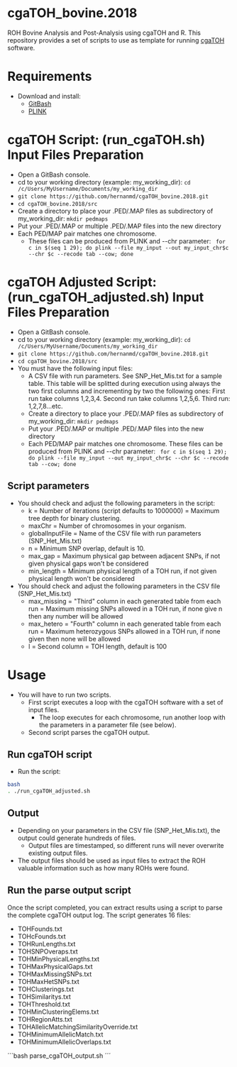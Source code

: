 # cgaTOH_bovine.2018

ROH Bovine Analysis and Post-Analysis using cgaTOH and R. This repository provides a set of scripts to use as template for running [cgaTOH](https://digitalcommons.kent.edu/cgi/viewcontent.cgi?referer=https://duckduckgo.com/&httpsredir=1&article=1013&context=cspubs) software.

# Requirements

  - Download and install:
    - [GitBash](http://www.techoism.com/how-to-install-git-bash-on-windows/)
    - [PLINK](https://www.youtube.com/watch?v=I62fp9HB0kg&feature=youtu.be)

# cgaTOH Script: (run_cgaTOH.sh) Input Files Preparation

  - Open a GitBash console.
  - cd to your working directory (example: my_working_dir): ``` cd /c/Users/MyUsername/Documents/my_working_dir ```
  - ``` git clone https://github.com/hernanmd/cgaTOH_bovine.2018.git ```
  - ``` cd cgaTOH_bovine.2018/src ```
  - Create a directory to place your .PED/.MAP files as subdirectory of my_working_dir: ``` mkdir pedmaps ``` 
  - Put your .PED/.MAP or multiple .PED/.MAP files into the new directory
  - Each PED/MAP pair matches one chromosome. 
    - These files can be produced from PLINK and --chr parameter: ``` for c in $(seq 1 29); do plink --file my_input --out my_input_chr$c --chr $c --recode tab --cow; done```
	
# cgaTOH Adjusted Script: (run_cgaTOH_adjusted.sh) Input Files Preparation

  - Open a GitBash console.
  - cd to your working directory (example: my_working_dir): ``` cd /c/Users/MyUsername/Documents/my_working_dir ```
  - ``` git clone https://github.com/hernanmd/cgaTOH_bovine.2018.git ```
  - ``` cd cgaTOH_bovine.2018/src ```
  - You must have the following input files:
    - A CSV file with run parameters. See SNP_Het_Mis.txt for a sample table. This table will be splitted during execution using always the two first columns and incrementing by two the following ones: First run take columns 1,2,3,4. Second run take columns 1,2,5,6. Third run: 1,2,7,8...etc.
    - Create a directory to place your .PED/.MAP files as subdirectory of my_working_dir: ``` mkdir pedmaps ``` 
    - Put your .PED/.MAP or multiple .PED/.MAP files into the new directory
    - Each PED/MAP pair matches one chromosome. These files can be produced from PLINK and --chr parameter: ``` for c in $(seq 1 29); do plink --file my_input --out my_input_chr$c --chr $c --recode tab --cow; done```

## Script parameters
  
  - You should check and adjust the following parameters in the script:
    - k = Number of iterations (script defaults to 1000000) = Maximum tree depth for binary clustering.
    - maxChr = Number of chromosomes in your organism.
    - globalInputFile = Name of the CSV file with run parameters (SNP_Het_Mis.txt)
    - n = Minimum SNP overlap, default is 10.
    - max_gap = Maximum physical gap between adjacent SNPs, if not given physical gaps won't be considered
    - min_length = Minimum physical length of a TOH run, if not given physical length won't be considered
  - You should check and adjust the following parameters in the CSV file (SNP_Het_Mis.txt)
    - max_missing = "Third" column in each generated table from each run = Maximum missing SNPs allowed in a TOH run, if none give n then any number will be allowed
    - max_hetero = "Fourth" column in each generated table from each run = Maximum heterozygous SNPs allowed in a TOH run, if none given then none will be allowed
    - l = Second column = TOH length, default is 100

# Usage

  - You will have to run two scripts.
    - First script executes a loop with the cgaTOH software with a set of input files.
      - The loop executes for each chromosome, run another loop with the parameters in a parameter file (see below).
    - Second script parses the cgaTOH output.
    
 ## Run cgaTOH script
 
  - Run the script:

```bash
bash
. ./run_cgaTOH_adjusted.sh
```

## Output

  - Depending on your parameters in the CSV file (SNP_Het_Mis.txt), the output could generate hundreds of files.
    - Output files are timestamped, so different runs will never overwrite existing output files.
  - The output files should be used as input files to extract the ROH valuable information such as how many ROHs were found.
  
## Run the parse output script

Once the script completed, you can extract results using a script to parse the complete cgaTOH output log. The script generates 16 files:

  - TOHFounds.txt
  - TOHcFounds.txt
  - TOHRunLengths.txt
  - TOHSNPOveraps.txt
  - TOHMinPhysicalLengths.txt
  - TOHMaxPhysicalGaps.txt
  - TOHMaxMissingSNPs.txt
  - TOHMaxHetSNPs.txt
  - TOHClusterings.txt
  - TOHSimilaritys.txt
  - TOHThreshold.txt
  - TOHMinClusteringElems.txt
  - TOHRegionAtts.txt
  - TOHAllelicMatchingSimilarityOverride.txt
  - TOHMinimumAllelicMatch.txt
  - TOHMinimumAllelicOverlaps.txt

´´´bash
parse_cgaTOH_output.sh
´´´
